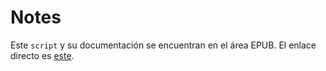 # Notes

Este `script` y su documentación se encuentran en el área EPUB. El enlace directo es
[este](https://github.com/NikaZhenya/pecas/tree/master/epub/3-notes).

